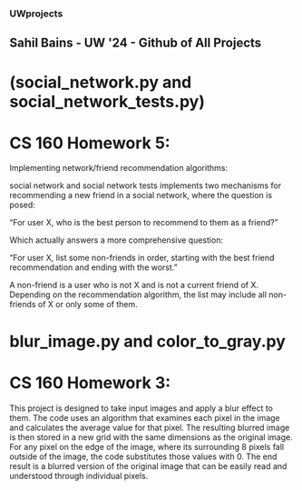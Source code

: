 ### UWprojects
## Sahil Bains - UW '24 - Github of All Projects




# (social_network.py and social_network_tests.py)
# CS 160 Homework 5:

Implementing network/friend recommendation algorithms:

social network and social network tests implements two mechanisms for recommending a new friend in a social network,
where the question is posed:

“For user X, who is the best person to recommend to them as a friend?”

Which actually answers a more comprehensive question:

“For user X, list some non-friends in order, starting with the best friend recommendation and ending with the worst.”

A non-friend is a user who is not X and is not a current friend of X. Depending on the recommendation algorithm, the list may include all non-friends of X or only some of them.

# blur_image.py and color_to_gray.py
# CS 160 Homework 3:

This project is designed to take input images and apply a blur effect to them. The code uses an algorithm that examines each pixel in the image and calculates the average value for that pixel. The resulting blurred image is then stored in a new grid with the same dimensions as the original image. For any pixel on the edge of the image, where its surrounding 8 pixels fall outside of the image, the code substitutes those values with 0. The end result is a blurred version of the original image that can be easily read and understood through individual pixels.





